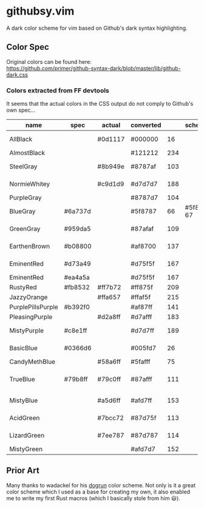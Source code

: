 # githubsy.vim
A dark color scheme for vim based on Github's dark syntax highlighting.

## Color Spec
Original colors can be found here:\
https://github.com/primer/github-syntax-dark/blob/master/lib/github-dark.css 

### Colors extracted from FF devtools
It seems that the actual colors in the CSS output do not comply to Github's own spec...

| name              | spec      | actual    | converted |       | scheme      | note
|-------------------|-----------|-----------|-----------|-------|-------------|-------------------------
| AllBlack          |           | #0d1117   | #000000   | 16    |             | GH syntax hl (background)
| AlmostBlack       |           |           | #121212   | 234   |             | 
| SteelGray         |           | #8b949e   | #8787af   | 103   |             | GH syntax hl (comment)
| NormieWhitey      |           | #c9d1d9   | #d7d7d7   | 188   |             | GH syntax hl (normal text)
| PurpleGray        |           |           | #8787d7   | 104   |             | 
| BlueGray          | #6a737d   |           | #5f8787   | 66    | #5f87af 67  | pl-sg gutter
| GreenGray         | #959da5   |           | #87afaf   | 109   |             | pl-c comment
| EarthenBrown      | #b08800   |           | #af8700   | 137   |             | pl-mc mh changed
| EminentRed        | #d73a49   |           | #d75f5f   | 167   |             | pl-bu inv broken
| EminentRed        | #ea4a5a   |           | #d75f5f   | 167   |             | pl-k keyword
| RustyRed          | #fb8532   | #ff7b72   | #ff875f   | 209   |             | pl-v variable
| JazzyOrange       |           | #ffa657   | #ffaf5f   | 215   |             |
| PurplePillsPurple | #b392f0   |           | #af87ff   | 141   |             | pl-e entity
| PleasingPurple    |           | #d2a8ff   | #d7afff   | 183   |             |
| MistyPurple       | #c8e1ff   |           | #d7d7ff   | 189   |             | pl-c1 constant
| BasicBlue         | #0366d6   |           | #005fd7   | 26    |             | pl-mh heading
| CandyMethBlue     |           | #58a6ff   | #5fafff   | 75    |             | GH Repo title
| TrueBlue          | #79b8ff   | #79c0ff   | #87afff   | 111   |             | pl-s string, GH syntax hl (variable)
| MistyBlue         |           | #a5d6ff   | #afd7ff   | 153   |             | GH syntax hl (string)
| AcidGreen         |           | #7bcc72   | #87d75f   | 113   |             | pl-ent entity tag
| LizardGreen       |           | #7ee787   | #87d787   | 114   |             | GH syntax hl (html tag)
| MistyGreen        |           |           | #afd7d7   | 152   |             | 

## Prior Art
Many thanks to wadackel for his [dogrun](https://github.com/wadackel/vim-dogrun) color
scheme. Not only is it a great color scheme which I used as a base for creating my own,
it also enabled me to write my first Rust macros (which I basically stole from him 😃).

